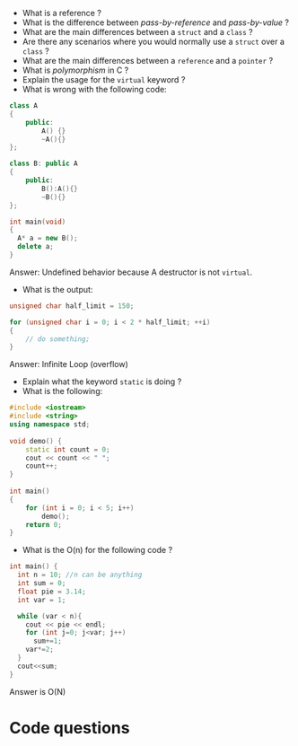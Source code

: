 * What is a reference ? 
* What is the difference between *pass-by-reference* and *pass-by-value* ?
* What are the main differences between a `struct` and a `class` ? 
* Are there any scenarios where you would normally use a `struct` over a `class` ?
* What are the main differences between a `reference` and a `pointer` ?
* What is *polymorphism* in C ?
* Explain the usage for the `virtual` keyword ?
* What is wrong with the following code:

```cpp
class A
{
    public:
        A() {}
        ~A(){}
};

class B: public A
{
    public:
        B():A(){}
        ~B(){}
};

int main(void)
{
  A* a = new B();
  delete a;
}
```

Answer: Undefined behavior because A destructor is not `virtual`.

* What is the output:

```cpp
unsigned char half_limit = 150;

for (unsigned char i = 0; i < 2 * half_limit; ++i)
{
    // do something;
}
```

Answer: Infinite Loop (overflow)

* Explain what the keyword `static` is doing ?
* What is the following:

```cpp
#include <iostream>
#include <string>
using namespace std;
 
void demo() {
    static int count = 0;
    cout << count << " ";
    count++;
}
 
int main()
{
    for (int i = 0; i < 5; i++)
        demo();
    return 0;
}
```

* What is the O(n) for the following code ?

```cpp
int main() {
  int n = 10; //n can be anything
  int sum = 0;
  float pie = 3.14;
  int var = 1;

  while (var < n){
    cout << pie << endl;
    for (int j=0; j<var; j++)
      sum+=1;
    var*=2;  
  }
  cout<<sum;
}
```

Answer is O(N)



# Code questions
